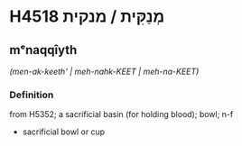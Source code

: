 # H4518 מְנַקִּית / מנקית

## mᵉnaqqîyth

_(men-ak-keeth' | meh-nahk-KEET | meh-na-KEET)_

### Definition

from H5352; a sacrificial basin (for holding blood); bowl; n-f

- sacrificial bowl or cup
